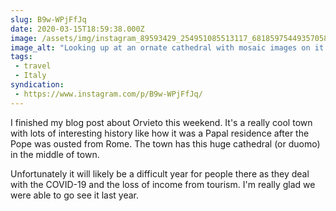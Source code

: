 ```yaml
---
slug: B9w-WPjFfJq
date: 2020-03-15T18:59:38.000Z
image: /assets/img/instagram_89593429_254951085513117_6818597544935705810_n_18133023670026133.jpg
image_alt: "Looking up at an ornate cathedral with mosaic images on it's face"
tags:
 - travel
 - Italy
syndication:
 - https://www.instagram.com/p/B9w-WPjFfJq/
---
```


I finished my blog post about Orvieto this weekend. It's a really cool town with lots of interesting history like how it was a Papal residence after the Pope was ousted from Rome. The town has this huge cathedral (or duomo) in the middle of town.

Unfortunately it will likely be a difficult year for people there as they deal with the COVID-19 and the loss of income from tourism. I'm really glad we were able to go see it last year.
